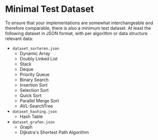 ﻿# Minimal Test Dataset

To ensure that your implementations are somewhat interchangeable and therefore comparable, there is also a minimum test dataset. At least the following dataset in JSON format, with per algorithm or data structure relevant data:

* `dataset_sorteren.json`
  * Dynamic Array
  * Doubly Linked List
  * Stack
  * Deque
  * Priority Queue
  * Binary Search
  * Insertion Sort
  * Selection Sort
  * Quick Sort
  * Parallel Merge Sort
  * AVL-SearchTree
* `dataset_hashing.json`
  * Hash Table
* `dataset_grafen.json`
  * Graph
  * Dijkstra's Shortest Path Algorithm
